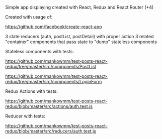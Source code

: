 Simple app displaying created with React, Redux and React Router (+4)

Created with usage of:

https://github.com/facebook/create-react-app

3 state reducers (auth, postList, postDetail) with proper action
3 related "container" components that pass state to "dump" stateless components 


Stateless components with tests:

https://github.com/mankowmm/test-posts-react-redux/tree/master/src/components/PostList

https://github.com/mankowmm/test-posts-react-redux/tree/master/src/components/LoginForm

Redux Actions with tests:

https://github.com/mankowmm/test-posts-react-redux/blob/master/src/actions/auth.test.js

Reducer with tests:

https://github.com/mankowmm/test-posts-react-redux/blob/master/src/reducers/auth.test.js


